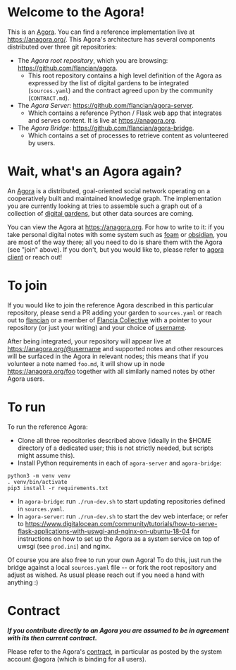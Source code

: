 # Welcome to the Agora!
This is an [Agora](https://flancia.org/agora). You can find a reference implementation live at <https://anagora.org/>.
This Agora's architecture has several components distributed over three git repositories:

- The *Agora root repository*, which you are browsing: <https://github.com/flancian/agora>. 
  - This root repository contains a high level definition of the Agora as expressed by the list of digital gardens to be integrated (`sources.yaml`) and the contract agreed upon by the community (`CONTRACT.md`).
- The *Agora Server*: <https://github.com/flancian/agora-server>.
  - Which contains a reference Python / Flask web app that integrates and serves content. It is live at <https://anagora.org>.
- The *Agora Bridge*: <https://github.com/flancian/agora-bridge>.
  - Which contains a set of processes to retrieve content as volunteered by users.

# Wait, what's an Agora again?

An [Agora](https://anagora.org/wiki/Agora) is a distributed, goal-oriented social network operating on a cooperatively built and maintained knowledge graph. The implementation you are currently looking at tries to assemble such a graph out of a collection of [digital gardens](flancia.org/go/garden), but other data sources are coming.

You can view the Agora at <https://anagora.org>. For how to write to it: if you take personal digital notes with some system such as [foam](https://anagora.org/foam) or [obsidian](https://anagora.org/obsidian), you are most of the way there; all you need to do is share them with the Agora (see "join" above). If you don't, but you would like to, please refer to [agora client](https://anagora.org/agora-join) or reach out!

# To join

If you would like to join the reference Agora described in this particular repository, please send a PR adding your garden to `sources.yaml` or reach out to [flancian](https://anagora.org/flancian) or a member of [Flancia Collective](https://anagora.org/flancia-collective) with a pointer to your repository (or just your writing) and your choice of [username](https://anagora.org/users). 

After being integrated, your repository will appear live at <https://anagora.org/@username> and supported notes and other resources will be surfaced in the Agora in relevant nodes; this means that if you volunteer a note named ```foo.md```, it will show up in node <https://anagora.org/foo> together with all similarly named notes by other Agora users.

# To run

To run the reference Agora: 

- Clone all three repositories described above (ideally in the $HOME directory of a dedicated user; this is not strictly needed, but scripts might assume this).
- Install Python requirements in each of `agora-server` and `agora-bridge`:
```
python3 -m venv venv
. venv/bin/activate
pip3 install -r requirements.txt
```
- In `agora-bridge`: run `./run-dev.sh` to start updating repositories defined in `sources.yaml`.
- In `agora-server`: run `./run-dev.sh` to start the dev web interface; or refer to <https://www.digitalocean.com/community/tutorials/how-to-serve-flask-applications-with-uswgi-and-nginx-on-ubuntu-18-04> for instructions on how to set up the Agora as a system service on top of uwsgi (see `prod.ini`) and nginx.

Of course you are also free to run your own Agora! To do this, just run the bridge against a local `sources.yaml` file -- or fork the root repository and adjust as wished. As usual please reach out if you need a hand with anything :)

# Contract
***If you contribute directly to an Agora you are assumed to be in agreement with its then current contract.*** 

Please refer to the Agora's [contract](https://anagora.org/contract), in particular as posted by the system account @agora (which is binding for all users).

